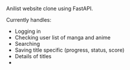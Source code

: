 Anilist website clone using FastAPI.

Currently handles:
- Logging in
- Checking user list of manga and anime
- Searching
- Saving title specific (progress, status, score)
- Details of titles
- 
